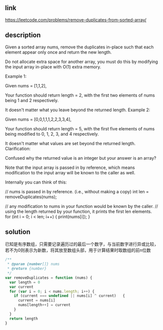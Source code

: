 ## link

https://leetcode.com/problems/remove-duplicates-from-sorted-array/

## description

Given a sorted array nums, remove the duplicates in-place such that each element appear only once and return the new length.

Do not allocate extra space for another array, you must do this by modifying the input array in-place with O(1) extra memory.

Example 1:

Given nums = [1,1,2],

Your function should return length = 2, with the first two elements of nums being 1 and 2 respectively.

It doesn't matter what you leave beyond the returned length.
Example 2:

Given nums = [0,0,1,1,1,2,2,3,3,4],

Your function should return length = 5, with the first five elements of nums being modified to 0, 1, 2, 3, and 4 respectively.

It doesn't matter what values are set beyond the returned length.
Clarification:

Confused why the returned value is an integer but your answer is an array?

Note that the input array is passed in by reference, which means modification to the input array will be known to the caller as well.

Internally you can think of this:

// nums is passed in by reference. (i.e., without making a copy)
int len = removeDuplicates(nums);

// any modification to nums in your function would be known by the caller.
// using the length returned by your function, it prints the first len elements.
for (int i = 0; i < len; i++) {
    print(nums[i]);
}

## solution

已知是有序数组，只需要记录遍历过的最后一个数字，与当前数字进行异或比较，若不为0则表示为新数，将其放至数组头部，用于计算结果时取数组的前n位数

```javascript
/**
 * @param {number[]} nums
 * @return {number}
 */
var removeDuplicates = function (nums) {
  var length = 0
  var current
  for (var i = 0; i < nums.length; i++) {
    if (current === undefined || nums[i] ^ current)   {
      current = nums[i]
      nums[length++] = current  
    }
  }
  return length  
}
```

